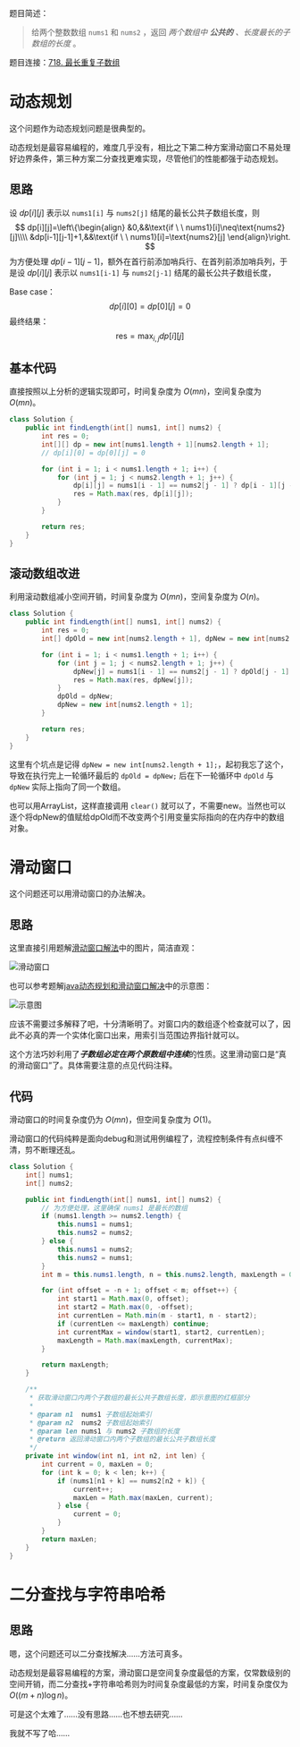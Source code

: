 题目简述：

> 给两个整数数组 `nums1` 和 `nums2` ，返回 *两个数组中 **公共的** 、长度最长的子数组的长度* 。

题目连接：[718. 最长重复子数组](https://leetcode.cn/problems/maximum-length-of-repeated-subarray/)

# 动态规划

这个问题作为动态规划问题是很典型的。

动态规划是最容易编程的，难度几乎没有，相比之下第二种方案滑动窗口不易处理好边界条件，第三种方案二分查找更难实现，尽管他们的性能都强于动态规划。

## 思路

设 $dp[i][j]$ 表示以 `nums1[i]` 与 `nums2[j]` 结尾的最长公共子数组长度，则
$$
dp[i][j]=\left\{\begin{align}
&0,&&\text{if \ \ nums1}[i]\neq\text{nums2}[j]\\\\
&dp[i-1][j-1]+1,&&\text{if \ \ nums1}[i]=\text{nums2}[j]
\end{align}\right.
$$
为方便处理 $dp[i-1][j-1]$，额外在首行前添加哨兵行、在首列前添加哨兵列，于是设 $dp[i][j]$ 表示以 `nums1[i-1]` 与 `nums2[j-1]` 结尾的最长公共子数组长度，

Base case：
$$
dp[i][0]=dp[0][j]=0
$$
最终结果：
$$
\text{res}=\max_{i,j}dp[i][j]
$$

## 基本代码

直接按照以上分析的逻辑实现即可，时间复杂度为 $O(mn)$，空间复杂度为 $O(mn)$。

```java
class Solution {
    public int findLength(int[] nums1, int[] nums2) {
        int res = 0;
        int[][] dp = new int[nums1.length + 1][nums2.length + 1];
        // dp[i][0] = dp[0][j] = 0

        for (int i = 1; i < nums1.length + 1; i++) {
            for (int j = 1; j < nums2.length + 1; j++) {
                dp[i][j] = nums1[i - 1] == nums2[j - 1] ? dp[i - 1][j - 1] + 1 : 0;
                res = Math.max(res, dp[i][j]);
            }
        }

        return res;
    }
}
```

## 滚动数组改进

利用滚动数组减小空间开销，时间复杂度为 $O(mn)$，空间复杂度为 $O(n)$。

```java
class Solution {
    public int findLength(int[] nums1, int[] nums2) {
        int res = 0;
        int[] dpOld = new int[nums2.length + 1], dpNew = new int[nums2.length + 1];

        for (int i = 1; i < nums1.length + 1; i++) {
            for (int j = 1; j < nums2.length + 1; j++) {
                dpNew[j] = nums1[i - 1] == nums2[j - 1] ? dpOld[j - 1] + 1 : 0;
                res = Math.max(res, dpNew[j]);
            }
            dpOld = dpNew;
            dpNew = new int[nums2.length + 1];
        }

        return res;
    }
}
```

这里有个坑点是记得 `dpNew = new int[nums2.length + 1];`，起初我忘了这个，导致在执行完上一轮循环最后的 `dpOld = dpNew;` 后在下一轮循环中 `dpOld` 与 `dpNew` 实际上指向了同一个数组。

也可以用ArrayList，这样直接调用 `clear()` 就可以了，不需要new。当然也可以逐个将dpNew的值赋给dpOld而不改变两个引用变量实际指向的在内存中的数组对象。

# 滑动窗口

这个问题还可以用滑动窗口的办法解决。

## 思路

这里直接引用题解[滑动窗口解法](https://leetcode.cn/problems/maximum-length-of-repeated-subarray/solutions/28583/wu-li-jie-fa-by-stg-2/)中的图片，简洁直观：

![滑动窗口](/images/718.gif)

也可以参考题解[java动态规划和滑动窗口解决](https://leetcode.cn/problems/maximum-length-of-repeated-subarray/solutions/310179/javadong-tai-gui-hua-jie-jue-qi-shi-jiu-shi-zui-ch/)中的示意图：

![示意图](/images/718_1.png)

应该不需要过多解释了吧，十分清晰明了。对窗口内的数组逐个检查就可以了，因此不必真的弄一个实体化窗口出来，用索引当范围边界指针就可以。

这个方法巧妙利用了***子数组必定在两个原数组中连续***的性质。这里滑动窗口是“真的滑动窗口”了。具体需要注意的点见代码注释。

## 代码

滑动窗口的时间复杂度仍为 $O(mn)$，但空间复杂度为 $O(1)$。

滑动窗口的代码纯粹是面向debug和测试用例编程了，流程控制条件有点纠缠不清，剪不断理还乱。

```java
class Solution {
    int[] nums1;
    int[] nums2;

    public int findLength(int[] nums1, int[] nums2) {
        // 为方便处理，这里确保 nums1 是最长的数组
        if (nums1.length >= nums2.length) {
            this.nums1 = nums1;
            this.nums2 = nums2;
        } else {
            this.nums1 = nums2;
            this.nums2 = nums1;
        }
        int m = this.nums1.length, n = this.nums2.length, maxLength = 0;

        for (int offset = -n + 1; offset < m; offset++) {
            int start1 = Math.max(0, offset);
            int start2 = Math.max(0, -offset);
            int currentLen = Math.min(m - start1, n - start2);
            if (currentLen <= maxLength) continue;
            int currentMax = window(start1, start2, currentLen);
            maxLength = Math.max(maxLength, currentMax);
        }

        return maxLength;
    }

    /**
     * 获取滑动窗口内两个子数组的最长公共子数组长度，即示意图的红框部分
     *
     * @param n1  nums1 子数组起始索引
     * @param n2  nums2 子数组起始索引
     * @param len nums1 与 nums2 子数组的长度
     * @return 返回滑动窗口内两个子数组的最长公共子数组长度
     */
    private int window(int n1, int n2, int len) {
        int current = 0, maxLen = 0;
        for (int k = 0; k < len; k++) {
            if (nums1[n1 + k] == nums2[n2 + k]) {
                current++;
                maxLen = Math.max(maxLen, current);
            } else {
                current = 0;
            }
        }
        return maxLen;
    }
}
```

# 二分查找与字符串哈希

## 思路

嗯，这个问题还可以二分查找解决……方法可真多。

动态规划是最容易编程的方案，滑动窗口是空间复杂度最低的方案，仅常数级别的空间开销，而二分查找+字符串哈希则为时间复杂度最低的方案，时间复杂度仅为 $O\big((m+n)\log n\big)$。

可是这个太难了……没有思路……也不想去研究……

我就不写了哈……